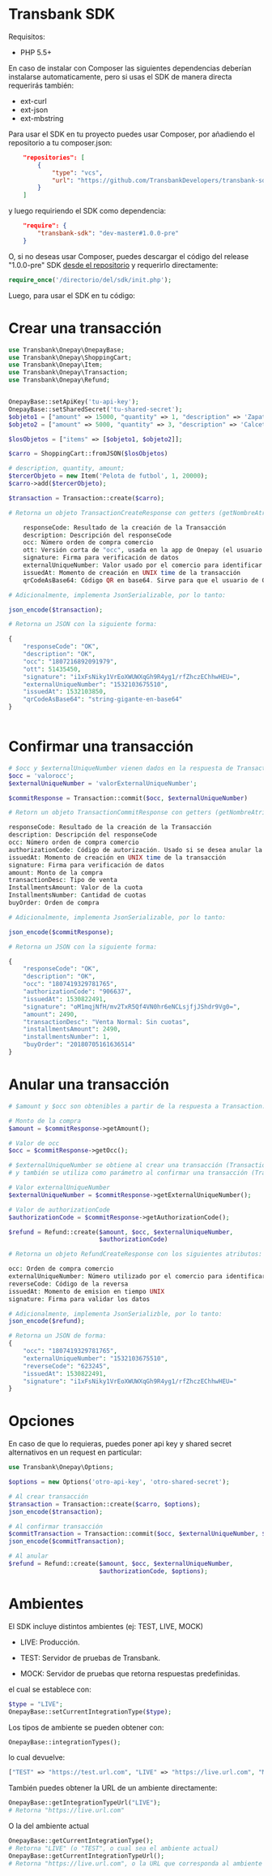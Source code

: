 # Transbank SDK

Requisitos:

- PHP 5.5+

En caso de instalar con Composer las siguientes dependencias deberían instalarse
automaticamente, pero si usas el SDK de manera directa requerirás también: 
- ext-curl
- ext-json
- ext-mbstring

Para usar el SDK en tu proyecto puedes usar Composer, por añadiendo el repositorio a tu composer.json: 

```json
    "repositories": [
        {
            "type": "vcs",
            "url": "https://github.com/TransbankDevelopers/transbank-sdk-php"
        }
    ]
```

y luego requiriendo el SDK como dependencia:
```json
    "require": {
        "transbank-sdk": "dev-master#1.0.0-pre"
    }
```

O, si no deseas usar Composer, puedes descargar el código del release "1.0.0-pre" SDK [desde el repositorio](https://github.com/TransbankDevelopers/transbank-sdk-php/releases) y requerirlo directamente:
```php
require_once('/directorio/del/sdk/init.php');
```

Luego, para usar el SDK en tu código:

# Crear una transacción
```php
use Transbank\Onepay\OnepayBase;
use Transbank\Onepay\ShoppingCart;
use Transbank\Onepay\Item;
use Transbank\Onepay\Transaction;
use Transbank\Onepay\Refund;


OnepayBase::setApiKey('tu-api-key');
OnepayBase::setSharedSecret('tu-shared-secret');
$objeto1 = ["amount" => 15000, "quantity" => 1, "description" => 'Zapatos deportivos'];
$objeto2 = ["amount" => 5000, "quantity" => 3, "description" => 'Calcetines'];

$losObjetos = ["items" => [$objeto1, $objeto2]];

$carro = ShoppingCart::fromJSON($losObjetos)

# description, quantity, amount;
$tercerObjeto = new Item('Pelota de futbol', 1, 20000); 
$carro->add($tercerObjeto);

$transaction = Transaction::create($carro);

# Retorna un objeto TransactionCreateResponse con getters (getNombreAtributo) y setters(setNombreAtributo) para:

    responseCode: Resultado de la creación de la Transacción
    description: Descripción del responseCode
    occ: Número orden de compra comercio
    ott: Versión corta de "occ", usada en la app de Onepay (el usuario puede ingresar el OTT en vez de scanear el QR)
    signature: Firma para verificación de datos
    externalUniqueNumber: Valor usado por el comercio para identificar la transacción
    issuedAt: Momento de creación en UNIX time de la transacción
    qrCodeAsBase64: Código QR en base64. Sirve para que el usuario de Onepay pueda scanearlo con la app para   realizar el pago

# Adicionalmente, implementa JsonSerializable, por lo tanto:

json_encode($transaction);

# Retorna un JSON con la siguiente forma:

{
    "responseCode": "OK",
    "description": "OK",
    "occ": "1807216892091979",
    "ott": 51435450,
    "signature": "i1xFsNiky1VrEoXWUWXqGh9R4yg1/rfZhczEChhwHEU=",
    "externalUniqueNumber": "1532103675510",
    "issuedAt": 1532103850,
    "qrCodeAsBase64": "string-gigante-en-base64"
}



```

# Confirmar una transacción
```php
# $occ y $externalUniqueNumber vienen dados en la respuesta de Transaction::create
$occ = 'valorocc';
$externalUniqueNumber = 'valorExternalUniqueNumber';

$commitResponse = Transaction::commit($occ, $externalUniqueNumber)

# Retorn un objeto TransactionCommitResponse con getters (getNombreAtributo) y setters (setNombreAtributo) para:

responseCode: Resultado de la creación de la Transacción
description: Descripción del responseCode
occ: Número orden de compra comercio
authorizationCode: Código de autorización. Usado si se desea anular la transacción
issuedAt: Momento de creación en UNIX time de la transacción
signature: Firma para verificación de datos
amount: Monto de la compra
transactionDesc: Tipo de venta
InstallmentsAmount: Valor de la cuota
InstallmentsNumber: Cantidad de cuotas
buyOrder: Orden de compra

# Adicionalmente, implementa JsonSerializable, por lo tanto:

json_encode($commitResponse);

# Retorna un JSON con la siguiente forma:

{
    "responseCode": "OK",
    "description": "OK",
    "occ": "1807419329781765",
    "authorizationCode": "906637",
    "issuedAt": 1530822491,
    "signature": "oM1mqjNfH/mv2TxR5Qf4VN0hr6eNCLsjfjJShdr9Vg0=",
    "amount": 2490,
    "transactionDesc": "Venta Normal: Sin cuotas",
    "installmentsAmount": 2490,
    "installmentsNumber": 1,
    "buyOrder": "20180705161636514"
}


```

# Anular una transacción
```php
# $amount y $occ son obtenibles a partir de la respuesta a Transaction::commit

# Monto de la compra
$amount = $commitResponse->getAmount();

# Valor de occ
$occ = $commitResponse->getOcc();

# $externalUniqueNumber se obtiene al crear una transacción (Transaction::create)
# y también se utiliza como parámetro al confirmar una transacción (Transaction::commit)

# Valor externalUniqueNumber
$externalUniqueNumber = $commitResponse->getExternalUniqueNumber();

# Valor de authorizationCode
$authorizationCode = $commitResponse->getAuthorizationCode();

$refund = Refund::create($amount, $occ, $externalUniqueNumber,
                         $authorizationCode)

# Retorna un objeto RefundCreateResponse con los siguientes atributos:

occ: Orden de compra comercio
externalUniqueNumber: Número utilizado por el comercio para identificar la transacción
reverseCode: Código de la reversa
issuedAt: Momento de emision en tiempo UNIX
signature: Firma para validar los datos

# Adicionalmente, implementa JsonSerializble, por lo tanto:
json_encode($refund);

# Retorna un JSON de forma:
{
    "occ": "1807419329781765",
    "externalUniqueNumber": "1532103675510",
    "reverseCode": "623245",
    "issuedAt": 1530822491,
    "signature": "i1xFsNiky1VrEoXWUWXqGh9R4yg1/rfZhczEChhwHEU="
}


```

# Opciones
En caso de que lo requieras, puedes poner api key y shared secret alternativos en un request en particular:
```php
use Transbank\Onepay\Options;

$options = new Options('otro-api-key', 'otro-shared-secret');

# Al crear transacción
$transaction = Transaction::create($carro, $options);
json_encode($transaction);

# Al confirmar transacción
$commitTransaction = Transaction::commit($occ, $externalUniqueNumber, $options)
json_encode($commitTransaction);

# Al anular
$refund = Refund::create($amount, $occ, $externalUniqueNumber,
                         $authorizationCode, $options);
```

# Ambientes
El SDK incluye distintos ambientes (ej: TEST, LIVE, MOCK)

- LIVE: Producción.

- TEST: Servidor de pruebas de Transbank.

- MOCK: Servidor de pruebas que retorna respuestas predefinidas.


el cual se establece con:


```php
$type = "LIVE";
OnepayBase::setCurrentIntegrationType($type);
```

Los tipos de ambiente se pueden obtener con:

```php
OnepayBase::integrationTypes();
```
lo cual devuelve:
```php
["TEST" => "https://test.url.com", "LIVE" => "https://live.url.com", "MOCK" => "https://mock.url.com"]
```

También puedes obtener la URL de un ambiente directamente:
```php
OnepayBase::getIntegrationTypeUrl("LIVE");
# Retorna "https://live.url.com"
```

O la del ambiente actual
```php
OnepayBase::getCurrentIntegrationType();
# Retorna "LIVE" (o "TEST", o cual sea el ambiente actual)
OnepayBase::getCurrentIntegrationTypeUrl();
# Retorna "https://live.url.com", o la URL que corresponda al ambiente actual
```


